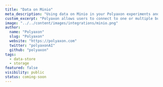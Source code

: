 ```yaml
---
title: "Data on Minio"
meta_description: "Using data on Minio in your Polyaxon experiments and jobs."
custom_excerpt: "Polyaxon allows users to connect to one or multiple buckets on Minio to access data directly on you machine learning experiments."
image: "../../content/images/integrations/minio.png"
author:
  name: "Polyaxon"
  slug: "Polyaxon"
  website: "https://polyaxon.com"
  twitter: "polyaxonAI"
  github: "polyaxon"
tags: 
  - data-store
  - storage
featured: false
visibility: public
status: coming-soon
---
```

